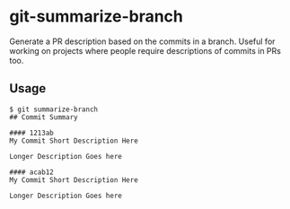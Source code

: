 # git-summarize-branch

Generate a PR description based on the commits in a branch. Useful for working
on projects where people require descriptions of commits in PRs too.

## Usage

```
$ git summarize-branch
## Commit Summary

#### 1213ab
My Commit Short Description Here

Longer Description Goes here

#### acab12
My Commit Short Description Here

Longer Description Goes here
```

